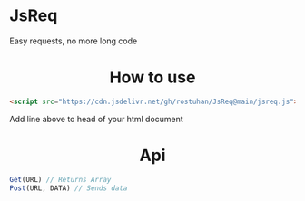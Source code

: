 # JsReq
Easy requests, no more long code
<br>
<h1 align="center">How to use</h1>

```html
<script src="https://cdn.jsdelivr.net/gh/rostuhan/JsReq@main/jsreq.js"></script>
```
Add line above to head of your html document

<h1 align="center">Api</h1>

```js
Get(URL) // Returns Array
Post(URL, DATA) // Sends data
```
